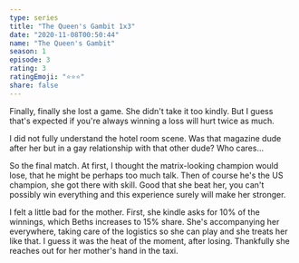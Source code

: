 ```yaml
---
type: series
title: "The Queen's Gambit 1x3"
date: "2020-11-08T00:50:44"
name: "The Queen's Gambit"
season: 1
episode: 3
rating: 3
ratingEmoji: "⭐️⭐️⭐️"
share: false
---
```


Finally, finally she lost a game. She didn't take it too kindly. But I guess that's expected if you're always winning a loss will hurt twice as much.

I did not fully understand the hotel room scene. Was that magazine dude after her but in a gay relationship with that other dude? Who cares...

So the final match. At first, I thought the matrix-looking champion would lose, that he might be perhaps too much talk. Then of course he's the US champion, she got there with skill. Good that she beat her, you can't possibly win everything and this experience surely will make her stronger.

I felt a little bad for the mother. First, she kindle asks for 10% of the winnings, which Beths increases to 15% share. She's accompanying her everywhere, taking care of the logistics so she can play and she treats her like that. I guess it was the heat of the moment, after losing. Thankfully she reaches out for her mother's hand in the taxi.
